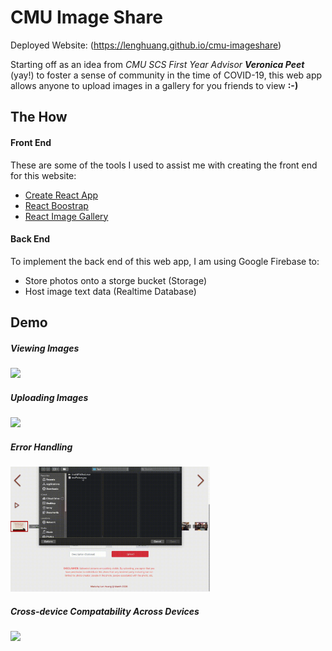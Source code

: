 # CMU Image Share

Deployed Website: (https://lenghuang.github.io/cmu-imageshare)

Starting off as an idea from _CMU SCS First Year Advisor **Veronica Peet**_ (yay!) to foster a sense of community in the time of COVID-19, this web app allows anyone to upload images in a gallery for you friends to view **:-)**

## The How

#### Front End
These are some of the tools I used to assist me with creating the front end for this website:
- [Create React App](https://github.com/facebook/create-react-app)
- [React Boostrap](https://github.com/react-bootstrap/react-bootstrap)
- [React Image Gallery](https://github.com/xiaolin/react-image-gallery)

#### Back End
To implement the back end of this web app, I am using Google Firebase to:
- Store photos onto a storge bucket (Storage)
- Host image text data (Realtime Database)

## Demo

##### Viewing Images
<img src="ScrollFinal.gif" height="200"/>

##### Uploading Images
<img src="Upload.gif" height="200"/>

##### Error Handling
<img src="Errors_1.gif" height="200"/>

##### Cross-device Compatability Across Devices
<img src="crossdevice.gif" />
